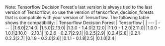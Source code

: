 Note: Tensorflow Decision Forest's last version is always tied to the last version of Tensorflow, so use the version of tensorflow_decision_forests that is compatible with your version of Tensorflow. The following table shows the compatibility:
| Tensorflow Decision Forest | Tensorflow |
| --- | --- |
|1.6.0|2.14.0|
|1.5.0|2.13.0|
|1.3.0 - 1.4.0|2.12.0|
|1.1.0 - 1.2.0|2.11.0|
|1.0.0 - 1.0.1|2.10.0 - 2.10.1|
|0.2.6 - 0.2.7|2.9.1|
|0.2.5|2.9|
|0.2.4|2.8|
|0.2.1 - 0.2.3|2.7|
|0.1.9 - 0.2.0|2.6|
|0.1.1 - 0.1.8|2.5|
|0.1.0|2.4|
